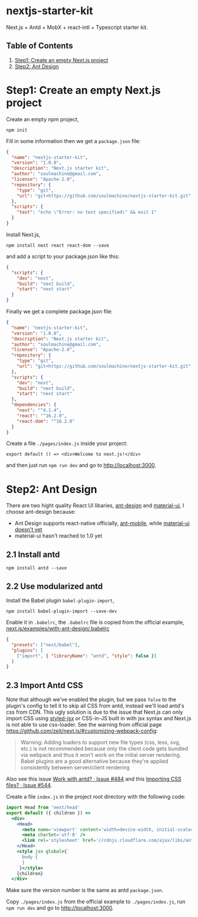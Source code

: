 # nextjs-starter-kit
Next.js + Antd + MobX + react-intl + Typescript starter kit.


Table of Contents
-----------------
1. [Step1: Create an empty Next.js project](#step1-create-an-empty-nextjs-project)
1. [Step2: Ant Design](#step2-ant-design)



# Step1: Create an empty Next.js project

Create an empty npm project,

    npm init

Fill in some information then we get a `package.json` file:


```json
{
  "name": "nextjs-starter-kit",
  "version": "1.0.0",
  "description": "Next.js starter kit",
  "author": "soulmachine@gmail.com",
  "license": "Apache-2.0",
  "repository": {
    "type": "git",
    "url": "git+https://github.com/soulmachine/nextjs-starter-kit.git"
  },
  "scripts": {
    "test": "echo \"Error: no test specified\" && exit 1"
  }
}
```

Install Next.js,

    npm install next react react-dom --save

and add a script to your package.json like this:

```json
{
  "scripts": {
    "dev": "next",
    "build": "next build",
    "start": "next start"
  }
}
```

Finally we get a complete package.json file:

```json
{
  "name": "nextjs-starter-kit",
  "version": "1.0.0",
  "description": "Next.js starter kit",
  "author": "soulmachine@gmail.com",
  "license": "Apache-2.0",
  "repository": {
    "type": "git",
    "url": "git+https://github.com/soulmachine/nextjs-starter-kit.git"
  },
  "scripts": {
    "dev": "next",
    "build": "next build",
    "start": "next start"
  },
  "dependencies": {
    "next": "^4.1.4",
    "react": "^16.2.0",
    "react-dom": "^16.2.0"
  }
}
```

Create a file `./pages/index.js` inside your project:

    export default () => <div>Welcome to next.js!</div>


and then just run `npm run dev` and go to <http://localhost:3000>.


# Step2: Ant Design

There are two hight quality React UI libaries, [ant-design](https://github.com/ant-design/ant-design) and [material-ui](https://github.com/mui-org/material-ui), I choose ant-design because:

* Ant Design supports react-native officially, [ant-mobile](https://github.com/ant-design/ant-design-mobile), while [material-ui doesn't yet](https://github.com/mui-org/material-ui/issues/593)
* material-ui hasn't reached to 1.0 yet


## 2.1 Install antd

    npm install antd --save


## 2.2 Use modularized antd

Install the Babel plugin `babel-plugin-import`,

    npm install babel-plugin-import --save-dev

Enable it in `.babelrc`, the `.babelrc` file is copied from the official example, [next.js/examples/with-ant-design/.babelrc](https://github.com/zeit/next.js/blob/canary/examples/with-ant-design/.babelrc)

```json
{
  "presets": ["next/babel"],
  "plugins": [
    ["import", { "libraryName": "antd", "style": false }]
  ]
}
```


## 2.3 Import Antd CSS

Note that although we've enabled the plugin, but we pass `false` to the plugin's config to tell it to skip all CSS from antd, instead we'll load antd's css from CDN. This ugly solution is due to the issue that Next.js can only import CSS using [styled-jsx](https://github.com/zeit/styled-jsx) or CSS-in-JS built in with jsx syntax and Next.js is not able to use css-loader. See the warning from official page <https://github.com/zeit/next.js/#customizing-webpack-config>:

> Warning: Adding loaders to support new file types (css, less, svg, etc.) is not recommended because only the client code gets bundled via webpack and thus it won't work on the initial server rendering. Babel plugins are a good alternative because they're applied consistently between server/client rendering

Also see this issue [Work with antd? · Issue #484](https://github.com/zeit/next.js/issues/484) and this [Importing CSS files? · Issue #544](https://github.com/zeit/next.js/issues/544).

Create a file `index.js` in the project root directory with the following code:

```jsx
import Head from 'next/head'
export default ({ children }) =>
  <div>
    <Head>
      <meta name='viewport' content='width=device-width, initial-scale=1' />
      <meta charSet='utf-8' />
      <link rel='stylesheet' href='//cdnjs.cloudflare.com/ajax/libs/antd/2.13.10/antd.min.css' />
    </Head>
    <style jsx global>{`
      body {
      }
    `}</style>
    {children}
  </div>
```

Make sure the version number is the same as antd `package.json`.

Copy `./pages/index.js` from the official example to `./pages/index.js`, run `npm run dev` and go to <http://localhost:3000>.
